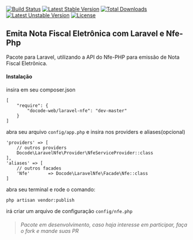 [![Build Status](https://travis-ci.org/docode-web/laravel-nfe.svg)](https://travis-ci.org/docode-web/laravel-nfe)
[![Latest Stable Version](https://poser.pugx.org/docode-web/laravel-nfe/v/stable)](https://packagist.org/packages/docode-web/laravel-nfe)
[![Total Downloads](https://poser.pugx.org/docode-web/laravel-nfe/downloads)](https://packagist.org/packages/docode-web/laravel-nfe)
[![Latest Unstable Version](https://poser.pugx.org/docode-web/laravel-nfe/v/unstable)](https://packagist.org/packages/docode-web/laravel-nfe)
[![License](https://poser.pugx.org/docode-web/laravel-nfe/license)](https://packagist.org/packages/docode-web/laravel-nfe)

## Emita Nota Fiscal Eletrônica com Laravel e Nfe-Php
Pacote para Laravel, utilizando a API do Nfe-PHP para emissão de Nota Fiscal Eletrônica.

#### Instalação
insira em seu composer.json
```
[
    "require": {
        "docode-web/laravel-nfe": "dev-master"
    }
]
```

abra seu arquivo `config/app.php` e insira nos providers e aliases(opcional)
```
'providers' => [
    // outros providers
    Docode\LaravelNfe\Provider\NfeServiceProvider::class
],
'aliases' => [
    // outros facades
    'Nfe'       => Docode\LaravelNfe\Facade\Nfe::class
]
```

abra seu terminal e rode o comando:
```
php artisan vendor:publish
```
irá criar um arquivo de configuração `config/nfe.php`

>###### Pacote em desenvolvimento, caso haja interesse em participar, faça o fork e mande suas PR
